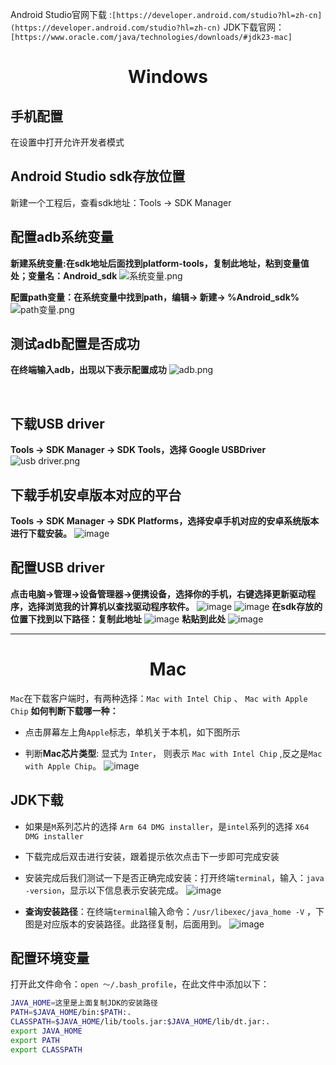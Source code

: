 Android Studio官网下载 :`[https://developer.android.com/studio?hl=zh-cn](https://developer.android.com/studio?hl=zh-cn)`
JDK下载官网：`[https://www.oracle.com/java/technologies/downloads/#jdk23-mac]`
<h1><center>Windows </center></h1>

## 手机配置
在设置中打开允许开发者模式
## Android Studio sdk存放位置
新建一个工程后，查看sdk地址：Tools → SDK Manager
## 配置adb系统变量
**新建系统变量:在sdk地址后面找到platform-tools，复制此地址，粘到变量值处；变量名：Android_sdk**
![系统变量.png](/工具/img/系统变量.png)

**配置path变量：在系统变量中找到path，编辑-> 新建-> %Android_sdk%**
![path变量.png](/工具/img/path变量.png)

## 测试adb配置是否成功
**在终端输入adb，出现以下表示配置成功**
![adb.png](/工具/img/adb.png)

<br>

## 下载USB driver
**Tools → SDK Manager → SDK Tools，选择 Google USBDriver**
![usb driver.png](/工具/img/usb%20driver.png)


## 下载手机安卓版本对应的平台
**Tools → SDK Manager → SDK Platforms，选择安卓手机对应的安卓系统版本进行下载安装。**
![image](/工具/img/sdk_platforms.png)

## 配置USB driver
**点击电脑→管理→设备管理器→便携设备，选择你的手机，右键选择更新驱动程序，选择浏览我的计算机以查找驱动程序软件。**
![image](/工具/img/企业微信截图_1675399379949.png)
![image](/工具/img/企业微信截图_16753986335790.png)
**在sdk存放的位置下找到以下路径：复制此地址**
![image](/工具/img/企业微信截图_16753990666479.png)
**粘贴到此处**
![image](/工具/img/企业微信截图_16753986811038.png)

<hr>

<h1><center>Mac </center></h1>

`Mac`在下载客户端时，有两种选择：`Mac with Intel Chip` 、 `Mac with Apple Chip`
**如何判断下载哪一种：**

- 点击屏幕左上角`Apple`标志，单机关于本机，如下图所示
    
- 判断**Mac芯片类型**: 显式为 `Inter`， 则表示 `Mac with Intel Chip` ,反之是`Mac with Apple Chip`。
![image](/工具/img/Mac系统.png)

 
## JDK下载

- 如果是`M`系列芯片的选择 `Arm 64 DMG installer`，是`intel`系列的选择 `X64 DMG installer`
    
- 下载完成后双击进行安装，跟着提示依次点击下一步即可完成安装
    
- 安装完成后我们测试一下是否正确完成安装：打开终端`terminal`，输入：`java -version`，显示以下信息表示安装完成。
![image](/工具/img/java_version.png)
- **查询安装路径**：在终端`terminal`输入命令：`/usr/libexec/java_home -V` ，下图是对应版本的安装路径。此路径复制，后面用到。
![image](/工具/img/java_home.png)

## 配置环境变量
打开此文件命令：`open ～/.bash_profile`，在此文件中添加以下：
```Bash
JAVA_HOME=这里是上面复制JDK的安装路径
PATH=$JAVA_HOME/bin:$PATH:.
CLASSPATH=$JAVA_HOME/lib/tools.jar:$JAVA_HOME/lib/dt.jar:.
export JAVA_HOME
export PATH
export CLASSPATH
```